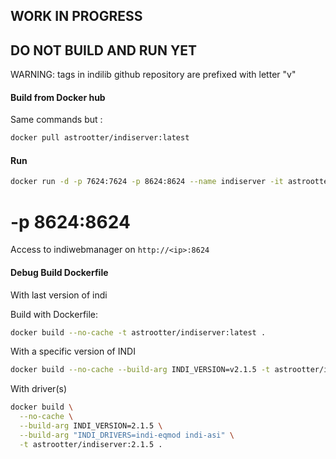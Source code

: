## WORK IN PROGRESS
## DO NOT BUILD AND RUN YET 



WARNING: tags in indilib github repository are prefixed with letter "v"

#### Build from Docker hub 
Same commands but : 
```bash
docker pull astrootter/indiserver:latest
```

#### Run
```bash
docker run -d -p 7624:7624 -p 8624:8624 --name indiserver -it astrootter/indiserver:latest
```
# -p 8624:8624
Access to indiwebmanager on `http://<ip>:8624`


#### Debug Build Dockerfile

With last version of indi

Build with Dockerfile:
```bash
docker build --no-cache -t astrootter/indiserver:latest .
```

With a specific version of INDI
```bash
docker build --no-cache --build-arg INDI_VERSION=v2.1.5 -t astrootter/indiserver:v2.1.5 .
```
With driver(s)
```bash
docker build \
  --no-cache \
  --build-arg INDI_VERSION=2.1.5 \
  --build-arg "INDI_DRIVERS=indi-eqmod indi-asi" \
  -t astrootter/indiserver:2.1.5 .
```
